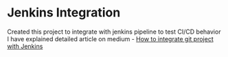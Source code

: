 # Jenkins Integration

Created this project to integrate with jenkins pipeline to test CI/CD behavior <br/>
I have explained detailed article on medium - <a href="https://medium.com/@uttam.r.pasare/beginners-how-to-integrate-github-project-with-jenkins-ci-cd-cf88e9a65859">
How to integrate git project with Jenkins
</a> 
